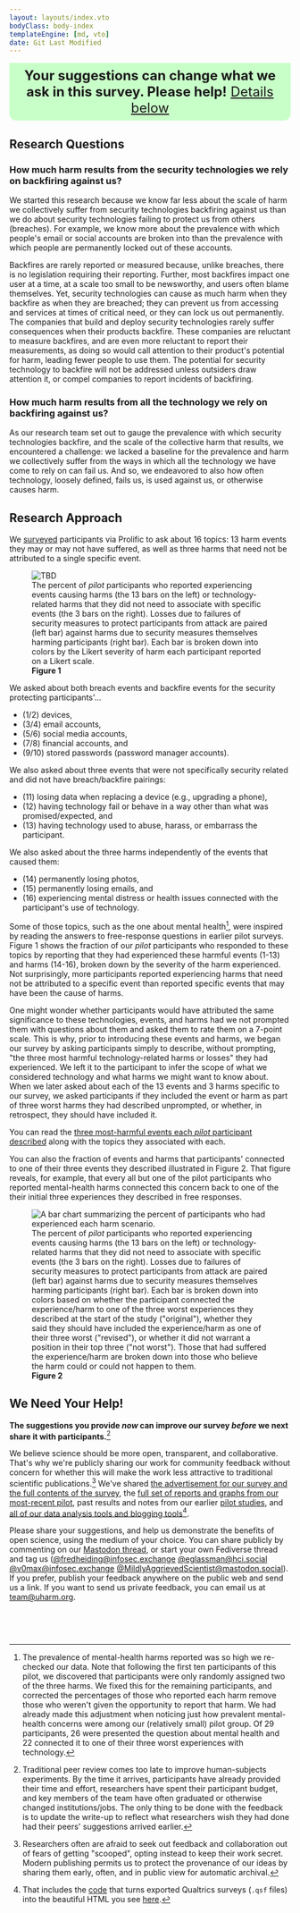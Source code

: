 ```yaml
---
layout: layouts/index.vto
bodyClass: body-index
templateEngine: [md, vto]
date: Git Last Modified
---
```


<div style="display: block; padding: 0.5rem; background-color: rgba(200, 255, 200, 1);; border-bottom-right-radius: 0.75rem; border-bottom-left-radius: 0.75rem; margin-left: auto; margin-right: auto; text-align: center; font-size: 1.5rem;">
<b>Your suggestions can change what we ask in this survey. Please help!</b> <a href="#we-need-your-help!">Details below</a>
</div>

## Research Questions

### How much harm results from the security technologies we rely on backfiring against us?
We started this research because we know far less about the scale of harm we collectively suffer from security technologies backfiring against us than we do about security technologies failing to protect us from others (breaches). For example, we know more about the prevalence with which people's email or social accounts are broken into than the prevalence with which people are permanently locked out of these accounts.

Backfires are rarely reported or measured because, unlike breaches, there is no legislation requiring their reporting. Further, most backfires impact one user at a time, at a scale too small to be newsworthy, and users often blame themselves. Yet, security technologies can cause as much harm when they backfire as when they are breached; they can prevent us from accessing and services at times of critical need, or they can lock us out permanently. The companies that build and deploy security technologies rarely suffer consequences when their products backfire. These companies are reluctant to measure backfires, and are even more reluctant to report their measurements, as doing so would call attention to their product's potential for harm, leading fewer people to use them. The potential for security technology to backfire will not be addressed unless outsiders draw attention it, or compel companies to report incidents of backfiring.

### How much harm results from all the technology we rely on backfiring against us?
As our research team set out to gauge the prevalence with which security technologies backfire, and the scale of the collective harm that results, we encountered a challenge: we lacked a baseline for the prevalence and harm we collectively suffer from the ways in which all the technology we have come to rely on can fail us. And so, we endeavored to also how often technology, loosely defined, fails us, is used against us, or otherwise causes harm.


<!-- answer two complementary questions:

<style>
	ol ol { list-style-type: lower-alpha; } and ol ol ol { list-style-type: lower-roman; }
</style>
<ol>
<li>What is the collective harm of technology failing us, being used against us, or otherwise causing harm?</li>
<li>What is the prevalence and collective harm caused by security technologies backfiring...
		<ol>
		<li>as compared to the harms that result from those technologies failing to protect us from breaches, and</li>
		<li>as compared to the broader harms that result from technology failing us, being used against us, or otherwise causing harm?</li>
		</ol>
</li>
</ol> -->

## Research Approach

We [surveyed](/design) participants via Prolific to ask about 16 topics: 13 harm events they may or may not have suffered, as well as three harms that need not be attributed to a single specific event.

<figure>
	<img src="/graphs/Pilot11/scenario-harm-likert-percent.svg" alt="TBD"/>
	<figcaption>The percent of <i>pilot</i> participants who reported experiencing events causing harms (the 13 bars on the left) or technology-related harms that they did not need to associate with specific events (the 3 bars on the right). Losses due to failures of security measures to protect participants from attack are paired (left bar) against harms due to security measures themselves harming participants (right bar). Each bar is broken down into colors by the Likert severity of harm each participant reported on a Likert scale.</figcaption><b>Figure 1</b>	
</figure>

We asked about both breach events and backfire events for the security protecting participants'…
  - (1/2) devices,
  - (3/4) email accounts,
  - (5/6) social media accounts,
  - (7/8) financial accounts, and 
  - (9/10) stored passwords (password manager accounts).
	
We also asked about three events that were not specifically security related and did not have breach/backfire pairings:
  - (11) losing data when replacing a device (e.g., upgrading a phone),
  - (12) having technology fail or behave in a way other than what was promised/expected, and
  - (13) having technology used to abuse, harass, or embarrass the participant.
  
We also asked about the three harms independently of the events that caused them:
  - (14) permanently losing photos,
  - (15) permanently losing emails, and
  - (16) experiencing mental distress or health issues connected with the participant's use of technology.

Some of those topics, such as the one about mental health[^mental], were inspired by reading the answers to free-response questions in earlier pilot surveys. Figure 1 shows the fraction of our *pilot* participants who responded to these topics by reporting that they had experienced these harmful events (1-13) and harms (14-16), broken down by the severity of the harm experienced. Not surprisingly, more participants reported experiencing harms that need not be attributed to a specific event than reported specific events that may have been the cause of harms.

[^mental]: The prevalence of mental-health harms reported was so high we re-checked our data. Note that following the first ten participants of this pilot, we discovered that participants were only randomly assigned two of the three harms. We fixed this for the remaining participants, and corrected the percentages of those who reported each harm remove those who weren't given the opportunity to report that harm. We had already made this adjustment when noticing just how prevalent mental-health concerns were among our (relatively small) pilot group. Of 29 participants, 26 were presented the question about mental health and 22 connected it to one of their three worst experiences with technology.

One might wonder whether participants would have attributed the same significance to these technologies, events, and harms had we not prompted them with questions about them and asked them to rate them on a 7-point scale. This is why, prior to introducing these events and harms, we began our survey by asking participants simply to describe, without prompting, "the three most harmful technology-related harms or losses" they had experienced. We left it to the participant to infer the scope of what we considered technology and what harms we might want to know about. When we later asked about each of the 13 events and 3 harms specific to our survey, we asked participants if they included the event or harm as part of three worst harms they had described unprompted, or whether, in retrospect, they should have included it. 

You can read the [three most-harmful events each *pilot* participant described](posts/pilot11/loss-stories) along with the topics they associated with each.

You can also the fraction of events and harms that participants' connected to one of their three events they described illustrated in Figure 2. That figure reveals, for example, that every all but one of the pilot participants who reported mental-health harms connected this concern back to one of the their initial three experiences they described in free responses.

<figure>
  <img src="/graphs/Pilot11/scenario-bar-chart.svg" alt="A bar chart summarizing the percent of participants who had experienced each harm scenario."/>
  <figcaption>The percent of <i>pilot</i> participants who reported experiencing events causing harms (the 13 bars on the left) or technology-related harms that they did not need to associate with specific events (the 3 bars on the right). Losses due to failures of security measures to protect participants from attack are paired (left bar) against harms due to security measures themselves harming participants (right bar). Each bar is broken down into colors based on whether the participant connected the experience/harm to one of the three worst experiences they described at the start of the study ("original"), whether they said they should have included the experience/harm as one of their three worst ("revised"), or whether it did not warrant a position in their top three ("not worst"). Those that had suffered the experience/harm are broken down into those who believe the harm could or could not happen to them.</figcaption><b>Figure 2</b>
</figure>

## We Need Your Help!

**The suggestions you provide *now* can improve our survey *before* we next share it with participants.**[^traditional-peer-review]

We believe science should be more open, transparent, and collaborative. That's why we're publicly sharing our work for community feedback without concern for whether this will make the work less attractive to traditional scientific publications.[^scooped] We've shared [the advertisement for our survey and the full contents of the survey](/design), the [full set of reports and graphs from our most-recent pilot](/posts/pilot11), past results and notes from our earlier [pilot studies](/pilots), and [all of our data analysis tools and blogging tools](https://github.com/UppaJung/loss)[^qsf-code].

Please share your suggestions, and help us demonstrate the benefits of open science, using the medium of your choice. You can share publicly by commenting on our [Mastodon thread](https://mastodon.social/@MildlyAggrievedScientist/), or start your own Fediverse thread and tag us ([@fredheiding@infosec.exchange](https://infosec.exchange/@fredheiding@infosec.exchange) [@eglassman@hci.social](https://hci.social/@eglassman@hci.social) [@v0max@infosec.exchange](https://infosec.exchange/@v0max@infosec.exchange) [@MildlyAggrievedScientist@mastodon.social](https://mastodon.social/@MildlyAggrievedScientist@mastodon.social)). If you prefer, publish your feedback anywhere on the public web and send us a link. If you want to send us private feedback, you can email us at [team@uharm.org](mailto:team@uharm.org).

<div
  class="fediverse-favourites-list"
  data-favourited-url="https://mastodon.social/@MildlyAggrievedScientist/112560494273989305"
></div>
<div
  class="fediverse-reblogged-list"
  data-reblogged-url="https://mastodon.social/@MildlyAggrievedScientist/112560494273989305"
></div>
<div
  class="fediverse-comments"
  data-responses-to-url="https://mastodon.social/@MildlyAggrievedScientist/112560494273989305"
  exclude="NetTroll42"
  data-hide-root-comment="true"
></div>

[^traditional-peer-review]: Traditional peer review comes too late to improve human-subjects experiments. By the time it arrives, participants have already provided their time and effort, researchers have spent their participant budget, and key members of the team have often graduated or otherwise changed institutions/jobs. The only thing to be done with the feedback is to update the write-up to reflect what researchers wish they had done had their peers' suggestions arrived earlier.

[^qsf-code]: That includes the [code](https://github.com/UppaJung/loss/tree/main/src/survey-converter) that turns exported Qualtrics surveys (`.qsf` files) into the beautiful HTML you see [here](/design).

[^scooped]: Researchers often are afraid to seek out feedback and collaboration out of fears of getting "scooped", opting instead to keep their work secret. Modern publishing permits us to protect the provenance of our ideas by sharing them early, often, and in public view for automatic archival.

<!-- Hack to add space before footnotes -->
<div style="height: 3rem;">&nbsp</div>
